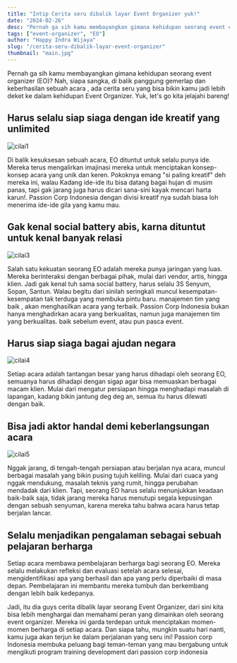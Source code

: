 ```yaml
---
title: "Intip Cerita seru dibalik layar Event Organizer yuk!"
date: "2024-02-26"
desc: "Pernah ga sih kamu membayangkan gimana kehidupan seorang event organizer (EO)?"
tags: ["event-organizer", "EO"]
author: "Happy Indra Wijaya"
slug: "/cerita-seru-dibalik-layar-event-organizer"
thumbnail: "main.jpg"
---
```


Pernah ga sih kamu membayangkan gimana kehidupan seorang event organizer (EO)? Nah, siapa sangka, di balik panggung gemerlap dan keberhasilan sebuah acara , ada cerita seru yang bisa bikin kamu jadi lebih deket ke dalam kehidupan Event Organizer. Yuk, let's go kita jelajahi bareng!

## Harus selalu siap siaga dengan ide kreatif yang unlimited

![cilai1](./cilai1.jpg)

Di balik kesuksesan sebuah acara, EO dituntut untuk selalu punya ide. Mereka terus mengalirkan imajinasi mereka untuk menciptakan konsep-konsep acara yang unik dan keren. Pokoknya emang "si paling kreatif" deh mereka ini, walau Kadang  ide-ide itu bisa datang bagai hujan di musim panas, tapi gak jarang juga harus dicari sana-sini kayak mencari harta karun!. Passion Corp Indonesia dengan divisi kreatif nya sudah biasa loh menerima ide-ide gila yang kamu mau.

## Gak kenal social battery abis, karna dituntut untuk kenal banyak relasi

![cilai3](./cilai3.jpg)

Salah satu kekuatan seorang EO adalah mereka punya jaringan yang luas. Mereka berinteraksi dengan berbagai pihak, mulai dari vendor, artis, hingga klien. Jadi gak kenal tuh sama social battery, harus selalu 3S  Senyum, Sopan, Santun. Walau begitu  dari sinilah seringkali muncul kesempatan-kesempatan tak terduga yang membuka pintu baru. manajemen tim yang baik , akan menghasilkan acara yang terbaik. Passion Corp Indonesia bukan hanya menghadirkan acara yang berkualitas, namun juga manajemen tim yang berkualitas. baik sebelum event, atau pun pasca event. 

## Harus siap siaga bagai ajudan negara

![cilai4](./cilai4.jpg)

Setiap acara adalah tantangan besar yang harus dihadapi oleh seorang EO, semuanya harus dihadapi dengan sigap agar bisa memuaskan berbagai macam klien. Mulai dari mengatur persiapan hingga menghadapi masalah di lapangan, kadang bikin jantung deg deg an, semua itu harus dilewati dengan baik.

## Bisa jadi aktor handal demi keberlangsungan acara

![cilai5](./cilai5.jpg)

Nggak jarang, di tengah-tengah persiapan atau berjalan nya acara, muncul berbagai masalah yang bikin pusing tujuh keliling. Mulai dari cuaca yang nggak mendukung, masalah teknis yang rumit, hingga perubahan mendadak dari klien. Tapi, seorang EO harus selalu menunjukkan keadaan baik-baik saja, tidak jarang mereka harus menutupi segala kepusingan dengan sebuah senyuman,  karena mereka tahu bahwa acara harus tetap berjalan lancar.

## Selalu menjadikan pengalaman sebagai sebuah pelajaran berharga

Setiap acara membawa pembelajaran berharga bagi seorang EO. Mereka selalu melakukan refleksi  dan evaluasi setelah acara selesai, mengidentifikasi apa yang berhasil dan apa yang perlu diperbaiki di masa depan. Pembelajaran ini membantu mereka tumbuh dan berkembang dengan lebih baik kedepanya.

Jadi, itu dia guys cerita dibalik layar seorang Event Organizer,  dari sini kita  bisa lebih menghargai dan memahami peran yang dimainkan oleh seorang event organizer. Mereka ini garda terdepan untuk menciptakan momen-momen berharga di setiap acara. Dan siapa tahu, mungkin suatu hari nanti, kamu juga akan terjun ke dalam perjalanan yang seru ini! Passion corp Indonesia membuka peluang bagi teman-teman yang mau bergabung untuk mengikuti program training development dari passion corp indonesia